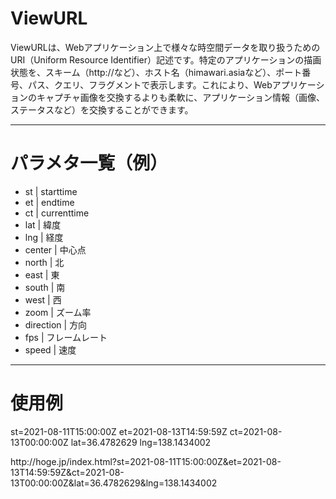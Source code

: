 # ViewURL
ViewURLは、Webアプリケーション上で様々な時空間データを取り扱うためのURI（Uniform Resource Identifier）記述です。特定のアプリケーションの描画状態を、スキーム（http&#58;//など）、ホスト名（himawari.asiaなど）、ポート番号、パス、クエリ、フラグメントで表示します。これにより、Webアプリケーションのキャプチャ画像を交換するよりも柔軟に、アプリケーション情報（画像、ステータスなど）を交換することができます。

------------
# パラメタ一覧（例）

- st | starttime 
- et | endtime
- ct | currenttime
- lat | 緯度
- lng | 経度
- center | 中心点
- north | 北
- east | 東
- south | 南
- west | 西
- zoom | ズーム率
- direction | 方向
- fps | フレームレート
- speed | 速度

------------
# 使用例

st=2021-08-11T15:00:00Z
et=2021-08-13T14:59:59Z
ct=2021-08-13T00:00:00Z
lat=36.4782629
lng=138.1434002

http&#58;//hoge.jp/index.html?st=2021-08-11T15:00:00Z&et=2021-08-13T14:59:59Z&ct=2021-08-13T00:00:00Z&lat=36.4782629&lng=138.1434002
